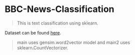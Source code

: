 # BBC-News-Classification
> This is text classification using sklearn. 

Dataset can be found [here](https://www.kaggle.com/yufengdev/bbc-fulltext-and-category).

> main uses gensim.word2vector model and main2 uses sklearn.CountVectorizer.
